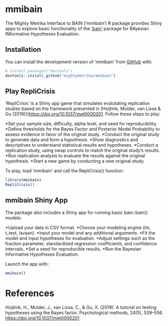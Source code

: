 
<!-- README.md is generated from README.Rmd. Please edit that file -->

# mmibain

<!-- badges: start -->
<!-- badges: end -->

The Mighty Metrika Interface to BAIN (‘mmibain’) R package provides
Shiny apps to explore basic functionality of the
[‘bain’](https://informative-hypotheses.sites.uu.nl/software/bain/)
package for BAyesian INformative Hypotheses Evaluation.

## Installation

You can install the development version of ‘mmibain’ from
[GitHub](https://github.com/) with:

``` r
# install.packages("devtools")
devtools::install_github("mightymetrika/mmibain")
```

## Play RepliCrisis

‘RepliCrisis’ is a Shiny app game that simulates evalutating replication
studies based on the framework presented in \[Hoijtink, Mulder, van
Lissa & Gu (2019)\](<https://doi.org/10.1037/met0000201>. Follow these
steps to play:

*Set your sample size, difficulty, alpha level, and seed for
reproducibility. *Define thresholds for the Bayes Factor and Posterior
Model Probability to assess evidence in favor of the original study.
*Conduct the original study to generate data and form a hypothesis.
*Show diagnostics and descriptives to understand statistical results and
hypotheses. *Conduct a replication study, using swap controls to match
the original study’s results. *Run replication analysis to evaluate the
results against the original hypothesis. \*Start a new game by
conducting a new original study.

To play, load ‘mmibain’ and call the RepliCrisis() function:

``` r
library(mmibain)
RepliCrisis()
```

## mmibain Shiny App

The package also includes a Shiny app for running basic bain::bain()
models:

*Upload your data in CSV format. *Choose your modeling engine (lm,
t_test, lavaan). *Input your model and any additional arguments. *Fit
the model and input hypotheses for evaluation. *Adjust settings such as
the fraction parameter, standardized regression coefficients, and
confidence intervals. *Set a seed for reproducible results. \*Run the
Bayesian Informative Hypotheses Evaluation.

Launch the app with:

``` r
mmibain()
```

# References

Hoijtink, H., Mulder, J., van Lissa, C., & Gu, X. (2019). A tutorial on
testing hypotheses using the Bayes factor. Psychological methods, 24(5),
539–556. <https://doi.org/10.1037/met0000201>

